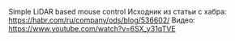 Simple LiDAR based mouse control
Исходник из статьи с хабра:
https://habr.com/ru/company/ods/blog/536602/
Видео:
https://www.youtube.com/watch?v=6SX_y31qTVE
